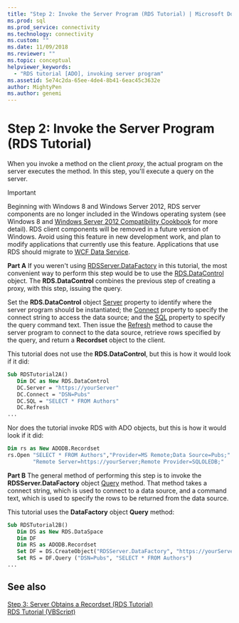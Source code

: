 ```yaml
---
title: "Step 2: Invoke the Server Program (RDS Tutorial) | Microsoft Docs"
ms.prod: sql
ms.prod_service: connectivity
ms.technology: connectivity
ms.custom: ""
ms.date: 11/09/2018
ms.reviewer: ""
ms.topic: conceptual
helpviewer_keywords: 
  - "RDS tutorial [ADO], invoking server program"
ms.assetid: 5e74c2da-65ee-4de4-8b41-6eac45c3632e
author: MightyPen
ms.author: genemi
---
```

# Step 2: Invoke the Server Program (RDS Tutorial)
When you invoke a method on the client *proxy*, the actual program on the server executes the method. In this step, you'll execute a query on the server.  
  
> [!IMPORTANT]
>  Beginning with Windows 8 and Windows Server 2012, RDS server components are no longer included in the Windows operating system (see Windows 8 and [Windows Server 2012 Compatibility Cookbook](https://www.microsoft.com/download/details.aspx?id=27416) for more detail). RDS client components will be removed in a future version of Windows. Avoid using this feature in new development work, and plan to modify applications that currently use this feature. Applications that use RDS should migrate to [WCF Data Service](https://go.microsoft.com/fwlink/?LinkId=199565).  
  
 **Part A** If you weren't using [RDSServer.DataFactory](../../../ado/reference/rds-api/datafactory-object-rdsserver.md) in this tutorial, the most convenient way to perform this step would be to use the [RDS.DataControl](../../../ado/reference/rds-api/datacontrol-object-rds.md) object. The **RDS.DataControl** combines the previous step of creating a proxy, with this step, issuing the query.  
  
 Set the **RDS.DataControl** object [Server](../../../ado/reference/rds-api/server-property-rds.md) property to identify where the server program should be instantiated; the [Connect](../../../ado/reference/rds-api/connect-property-rds.md) property to specify the connect string to access the data source; and the [SQL](../../../ado/reference/rds-api/sql-property.md) property to specify the query command text. Then issue the [Refresh](../../../ado/reference/rds-api/refresh-method-rds.md) method to cause the server program to connect to the data source, retrieve rows specified by the query, and return a **Recordset** object to the client.  
  
 This tutorial does not use the **RDS.DataControl**, but this is how it would look if it did:  
  
```vb
Sub RDSTutorial2A()  
   Dim DC as New RDS.DataControl  
   DC.Server = "https://yourServer"  
   DC.Connect = "DSN=Pubs"  
   DC.SQL = "SELECT * FROM Authors"  
   DC.Refresh  
...  
```  
  
 Nor does the tutorial invoke RDS with ADO objects, but this is how it would look if it did:  
  
```vb
Dim rs as New ADODB.Recordset  
rs.Open "SELECT * FROM Authors","Provider=MS Remote;Data Source=Pubs;" & _  
        "Remote Server=https://yourServer;Remote Provider=SQLOLEDB;"  
```  
  
 **Part B** The general method of performing this step is to invoke the **RDSServer.DataFactory** object [Query](../../../ado/reference/rds-api/query-method-rds.md) method. That method takes a connect string, which is used to connect to a data source, and a command text, which is used to specify the rows to be returned from the data source.  
  
 This tutorial uses the **DataFactory** object **Query** method:  
  
```vb
Sub RDSTutorial2B()  
   Dim DS as New RDS.DataSpace  
   Dim DF  
   Dim RS as ADODB.Recordset  
   Set DF = DS.CreateObject("RDSServer.DataFactory", "https://yourServer")  
   Set RS = DF.Query ("DSN=Pubs", "SELECT * FROM Authors")  
...  
```  
  
## See also  
 [Step 3: Server Obtains a Recordset (RDS Tutorial)](../../../ado/guide/remote-data-service/step-3-server-obtains-a-recordset-rds-tutorial.md)   
 [RDS Tutorial (VBScript)](../../../ado/guide/remote-data-service/rds-tutorial-vbscript.md)   
